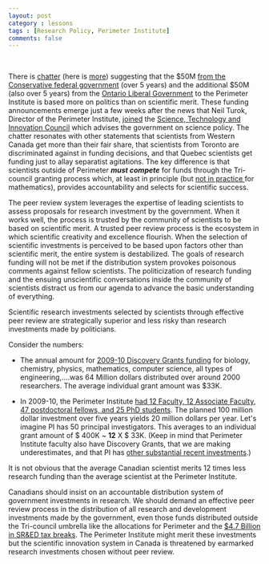 ```yaml
---
layout: post
category : lessons
tags : [Research Policy, Perimeter Institute]
comments: false
---
```

&nbsp;

There is <a href="http://dontleavecanadabehind.wordpress.com/2011/03/21/50-million-for-perimeter-in-tuesdays-budget/">chatter</a> (here is <a href="http://ghoussoub.wordpress.com/2011/03/25/is-canada%E2%80%99s-research-strategy-too-politicized/">more</a>) suggesting that the  $50M <a href="http://www.budget.gc.ca/2011/glance-apercu/brief-bref-eng.html">from the Conservative federal government</a> (over 5 years) and the additional $50M (also over 5 years) from the <a href="http://www.fin.gov.on.ca/en/budget/ontariobudgets/2011/ch1a.html#c1_secA_buildingSkills">Ontario Liberal Government</a> to the Perimeter Institute is based more on politics than on scientific merit. These funding announcements emerge just a few weeks after the news that Neil Turok, Director of the Perimeter Institute, <a href="http://www.perimeterinstitute.ca/News/In_The_Media/Neil_Turok_Appointed_to_Canada%27s_Science,_Technology_and_Innovation_Council/">joined</a> the <a href="http://www.stic-csti.ca/eic/site/stic-csti.nsf/eng/Home">Science, Technology and Innovation Council</a> which advises the government on science policy.  The chatter resonates with other statements that scientists from Western Canada get more than their fair share, that scientists from Toronto are discriminated against in funding decisions, and that Quebec scientists get funding just to allay separatist agitations. The key difference is that scientists outside of Perimeter <strong><em>must compete</em></strong> for funds through the Tri-council granting process which, at least in principle (but <a href="http://blog.math.toronto.edu/colliand/2011/03/09/147/">not in practice </a> for mathematics), provides accountability and selects for scientific success.

The peer review system leverages the expertise of leading scientists to assess proposals for research investment by the government. When it works well, the process is trusted by the community of scientists to be based on scientific merit. A trusted peer review process is the ecosystem in which scientific creativity and excellence flourish. When the selection of scientific investments is perceived to be based upon factors other than scientific merit, the entire system is destabilized. The goals of research funding will not be met if the distribution system provokes poisonous comments against fellow scientists.  The politicization of research funding and the ensuing unscientific conversations inside the community of scientists distract us from our agenda to advance the basic understanding of everything.

Scientific research investments selected by scientists through effective peer review are strategically superior and less risky than research investments made by politicians.

Consider the numbers:
<ul>
	<li>The annual amount for <a href="http://www.nserc-crsng.gc.ca/_doc/Professors-Professeurs/2010-DG-CompStat_e.pdf">2009-10 Discovery Grants funding</a> for biology, chemistry, physics, mathematics, computer science, all types of engineering,....was  64 Million dollars distributed over around 2000 researchers. The average individual grant amount was $33K.</li>
</ul>
<ul>
	<li>In 2009-10, the Perimeter Institute <a href="http://www.perimeterinstitute.ca/images/pifiles/annual_report_2009_10_english.pdf">had 12 Faculty, 12 Associate Faculty, 47 postdoctoral fellows, and 25 PhD students</a>. The planned 100 million dollar  investment over five years yields  20 million dollars per year. Let's imagine PI has 50 principal investigators. This averages to an individual grant amount of $ 400K ~ <strong>12</strong> X $ 33K. (Keep in mind that Perimeter Institute faculty also have Discovery Grants, that we are making underestimates, and that PI has <a title="BMO gives $4M to PI" href="https://www.perimeterinstitute.ca/News/In_The_Media/BMO%27s_$4_Million_Gift_to_Perimeter_Institute_to_Accelerate_Research_and_Innovation_in_Canada/">other substantial recent investments</a>.)</li>
</ul>
It is not obvious that the average Canadian scientist merits 12 times less research funding than the average scientist at the Perimeter Institute.

Canadians should insist on an accountable distribution system of government investments in research. We should demand an effective peer review process in the distribution of all research and development investments made by the government, even those funds distributed outside the Tri-council umbrella like the allocations for Perimeter and the <a href="http://www.theglobeandmail.com/report-on-business/flawed-rd-scheme-costs-taxpayers-billions/article1939418/">$4.7 Billion in SR&amp;ED tax breaks</a>. The Perimeter Institute might merit these investments but the scientific innovation system in Canada is threatened by earmarked research investments chosen without peer review.